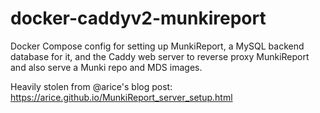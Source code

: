 # docker-caddyv2-munkireport
Docker Compose config for setting up MunkiReport, a MySQL backend database for it, and the Caddy web server to reverse proxy MunkiReport and also serve a Munki repo and MDS images.

Heavily stolen from @arice's blog post: https://arice.github.io/MunkiReport_server_setup.html